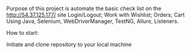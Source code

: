 # 
Purpose of this project is automate the basic check list on the http://54.37.125.177/ site 
Login/Logout; 
Work with Wishlist; 
Orders; 
Cart 
Using Java, Selenium, WebDriverManager, TestNG, Allure, Listeners.

How to start:

Initiate and clone repository to your local machine
